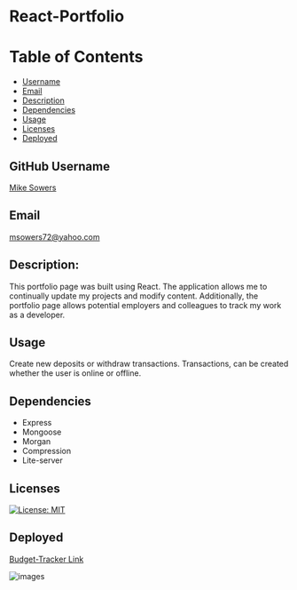 # React-Portfolio

# Table of Contents
- [Username](#username)
- [Email](#emial)
- [Description](#description)
- [Dependencies](#dependencies)
- [Usage](#usage)
- [Licenses](#licenses)
- [Deployed](#deployed)


## GitHub Username
[Mike Sowers](https://github.com/msowers72)

## Email
<msowers72@yahoo.com>

## Description:
This portfolio page was built using React. The application
allows me to continually update my projects and modify content. Additionally,
the portfolio page allows potential employers and colleagues to track my work   
as a developer.

## Usage
Create new deposits or withdraw transactions. Transactions,
can be created whether the user is online or offline.

## Dependencies
* Express
* Mongoose
* Morgan
* Compression
* Lite-server
   

## Licenses 
[![License: MIT](https://img.shields.io/badge/License-MIT-yellow.svg)](https://opensource.org/licenses/MIT)
<!-- ![Tux, the Linux mascot](https://img.shields.io/badge/License-MIT-green) -->
  
 ## Deployed
 [Budget-Tracker Link](https://immense-bastion-84166.herokuapp.com/)
 
 
 ![images](./assets/total.png) 